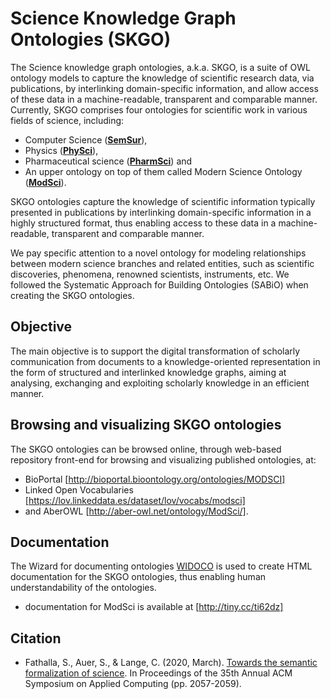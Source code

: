 # Science Knowledge Graph Ontologies (SKGO)
The Science knowledge graph ontologies, a.k.a. SKGO, is a suite of OWL ontology models to capture the knowledge of scientific research data, via publications, by interlinking domain-specific information, and allow access of these data in a machine-readable, transparent and comparable manner.
Currently, SKGO comprises four ontologies for scientific work in various fields of science, including:
- Computer Science (**[SemSur](https://saidfathalla.github.io/SemSur/doc/)**), 
- Physics (**[PhySci](https://aysegulsay.github.io/PhySci.html)**), 
- Pharmaceutical science (**[PharmSci](https://zeynepsay.github.io/PharmSci.html)**) and 
- An upper ontology on top of them called Modern Science Ontology (**[ModSci](https://saidfathalla.github.io/Science-knowledge-graph-ontologies/doc/ModSci_doc/index-en.html)**).

SKGO ontologies capture the knowledge of scientific information typically presented in publications by interlinking domain-specific information in a highly structured format, thus enabling access to these data in a machine-readable, transparent and comparable manner.

We pay specific attention to a novel ontology for modeling relationships between modern science branches and related entities, such as scientific discoveries, phenomena, renowned scientists, instruments, etc.
We followed the Systematic Approach for Building Ontologies (SABiO) when creating the SKGO ontologies.

## Objective
The main objective is to support the digital transformation of scholarly communication from documents to a knowledge-oriented representation in the form of structured and interlinked knowledge graphs, aiming at analysing, exchanging and exploiting scholarly knowledge in an efficient manner.

## Browsing and visualizing SKGO ontologies 
The SKGO ontologies can be browsed online, through web-based repository front-end for browsing and visualizing published ontologies, at:
- BioPortal [http://bioportal.bioontology.org/ontologies/MODSCI]
- Linked Open Vocabularies [https://lov.linkeddata.es/dataset/lov/vocabs/modsci]
- and AberOWL [http://aber-owl.net/ontology/ModSci/].

## Documentation
The Wizard for documenting ontologies [WIDOCO](https://github.com/dgarijo/Widoco) is used to create HTML documentation for the SKGO ontologies, thus enabling human understandability of the ontologies.
- documentation for ModSci is available at [http://tiny.cc/ti62dz]

## Citation
- Fathalla, S., Auer, S., & Lange, C. (2020, March). [Towards the semantic formalization of science](https://dl.acm.org/doi/abs/10.1145/3341105.3374132). In Proceedings of the 35th Annual ACM Symposium on Applied Computing (pp. 2057-2059).
